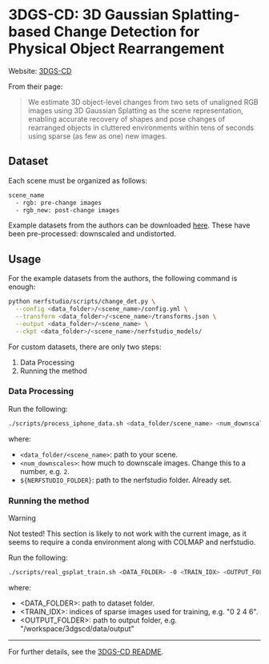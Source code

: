 # 3DGS-CD: 3D Gaussian Splatting-based Change Detection for Physical Object Rearrangement

Website: [3DGS-CD](https://github.com/520xyxyzq/3DGS-CD/tree/main)

From their page:

> We estimate 3D object-level changes from two sets of unaligned RGB images using 3D Gaussian Splatting as the scene representation, enabling accurate recovery of shapes and pose changes of rearranged objects in cluttered environments within tens of seconds using sparse (as few as one) new images.

## Dataset

Each scene must be organized as follows:

```txt
scene_name
  - rgb: pre-change images
  - rgb_new: post-change images
```

Example datasets from the authors can be downloaded [here](https://drive.google.com/drive/folders/1OPUu643bkbAoryASNMi8_iDJGnypotc0?usp=drive_link). These have been pre-processed: downscaled and undistorted.

## Usage

For the example datasets from the authors, the following command is enough:

```sh
python nerfstudio/scripts/change_det.py \
  --config <data_folder>/<scene_name>/config.yml \
  --transform <data_folder>/<scene_name>/transforms.json \
  --output <data_folder>/<scene_name> \
  --ckpt <data_folder>/<scene_name>/nerfstudio_models/
```

For custom datasets, there are only two steps:

1. Data Processing
2. Running the method

### Data Processing

Run the following:

```sh
./scripts/process_iphone_data.sh <data_folder/scene_name> <num_downscales> ${NERFSTUDIO_FOLDER}
```

where:

- `<data_folder/<scene_name>`: path to your scene.
- `<num_downscales>`: how much to downscale images. Change this to a number, e.g. `2`.
- `${NERFSTUDIO_FOLDER}`: path to the nerfstudio folder. Already set.

### Running the method

> [!WARNING]
> Not tested! This section is likely to not work with the current image, as it seems to require a conda environment along with COLMAP and nerfstudio.

Run the following:

```sh
./scripts/real_gsplat_train.sh <DATA_FOLDER> -0 <TRAIN_IDX> <OUTPUT_FOLDER> ${NERFSTUDIO_FOLDER} /workspace/3dgscd/scripts/merge_colmap_data.py /workspace/3dgscd/scripts/edit_nerf_data.py /workspace/3dgscd/scripts/undistort_transforms.py
```

where:

- <DATA_FOLDER>: path to dataset folder.
- <TRAIN_IDX>: indices of sparse images used for training, e.g. "0 2 4 6".
- <OUTPUT_FOLDER>: path to output folder, e.g. "/workspace/3dgscd/data/output"

---

For further details, see the [3DGS-CD README](https://github.com/520xyxyzq/3DGS-CD/tree/main?tab=readme-ov-file#instructions).
